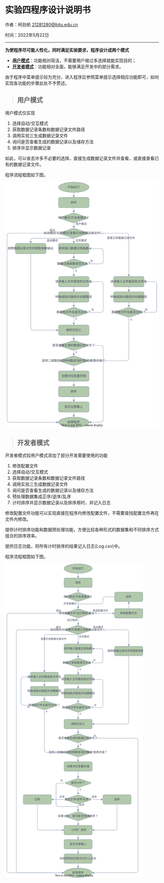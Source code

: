 # 实验四程序设计说明书

作者：柯劲帆 21281280@bjtu.edu.cn

时间：2022年5月22日
***
**为使程序尽可能人性化，同时满足实验要求，程序设计成两个模式**
- [**用户模式**](#用户模式)：功能相对简洁，不需要用户做过多选择就能实现目的；
- [**开发者模式**](#开发者模式)：功能相对全面，能够满足开发中的部分需求。

由于程序中菜单提示较为充分，进入程序后参照菜单提示选择相应功能即可，如何实现各功能的步骤此处不予赘述。

>## 用户模式

用户模式仅实现

1. 选择自动/交互模式
2. 获取数据记录条数和数据记录文件路径
3. 调用实验三生成数据记录文件
4. 询问是否查看生成的数据记录以及储存方法
5. 排序并显示数据记录

如此，可以省去许多不必要的选择，直接生成数据记录文件并查看，或直接查看已有的数据记录文件。

程序流程框图如下图。

![用户模式](Doc/Lab4用户模式.svg)

>## 开发者模式
开发者模式较用户模式添加了部分开发需要使用的功能

1. 修改配置文件
2. 选择自动/交互模式
3. 获取数据记录条数和数据记录文件路径
4. 调用实验三生成数据记录文件
5. 询问是否查看生成的数据记录以及储存方法
6. 预处理数据集成正序/逆序/乱序
7. 计时排序并显示数据记录以及排序用时，并记入日志

修改配置文件功能可以实现直接在程序内修改配置文件，不需要查找配置文件再在文件内修改。

提供计时排序功能和数据预处理功能，方便比较各种形式的数据集和不同排序方式组合的排序效率。

提供日志功能，将所有计时排序的结果记入日志(Log.csv)中。

程序流程框图如下图。

![开发者模式](Doc/Lab4开发者模式.svg)